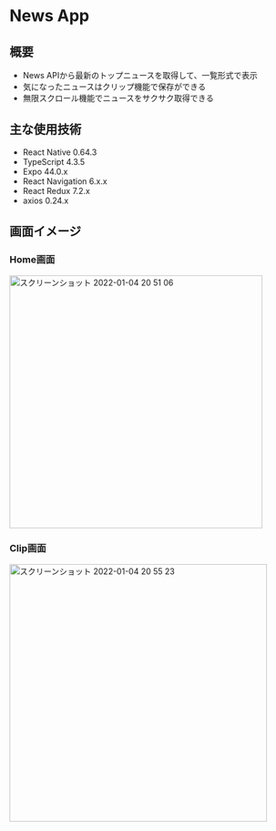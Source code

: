 # News App

## 概要
- News APIから最新のトップニュースを取得して、一覧形式で表示
- 気になったニュースはクリップ機能で保存ができる
- 無限スクロール機能でニュースをサクサク取得できる

## 主な使用技術
- React Native 0.64.3
- TypeScript 4.3.5
- Expo 44.0.x
- React Navigation 6.x.x
- React Redux 7.2.x
- axios 0.24.x

## 画面イメージ
### Home画面
<img width="444" alt="スクリーンショット 2022-01-04 20 51 06" src="https://user-images.githubusercontent.com/67583751/148055751-d01515d0-f014-4e1e-94e7-e558cd8f16c4.png">


### Clip画面
<img width="452" alt="スクリーンショット 2022-01-04 20 55 23" src="https://user-images.githubusercontent.com/67583751/148055847-fc3cf9df-837a-48d2-b0c0-99a2813c725a.png">
